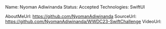 Name: Nyoman Adiwinanda
Status: Accepted
Technologies: SwiftUI

AboutMeUrl: https://github.com/NyomanAdiwinanda
SourceUrl: https://github.com/NyomanAdiwinanda/WWDC23-SwiftChallenge
VideoUrl:

<!---
EXAMPLE
Name: John Appleseed
Status: Submitted <or> Winner <or> Distinguished <or> Rejected
Technologies: SwiftUI, RealityKit, CoreGraphic

AboutMeUrl: https://linkedin.com/in/johnappleseed
SourceUrl: https://github.com/johnappleseed/wwdc2025
VideoUrl: https://youtu.be/ABCDE123456
-->
